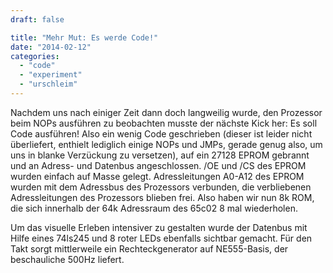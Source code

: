 ```yaml
---
draft: false

title: "Mehr Mut: Es werde Code!"
date: "2014-02-12"
categories: 
  - "code"
  - "experiment"
  - "urschleim"
---
```


Nachdem uns nach einiger Zeit dann doch langweilig wurde, den Prozessor beim NOPs ausführen zu beobachten musste der nächste Kick her: Es soll Code ausführen! Also ein wenig Code geschrieben (dieser ist leider nicht überliefert, enthielt lediglich einige NOPs und JMPs, gerade genug also, um uns in blanke Verzückung zu versetzen), auf ein 27128 EPROM gebrannt und an Adress- und Datenbus angeschlossen. /OE und /CS des EPROM wurden einfach auf Masse gelegt. Adressleitungen A0-A12 des EPROM wurden mit dem Adressbus des Prozessors verbunden, die verbliebenen Adressleitungen des Prozessors blieben frei. Also haben wir nun 8k ROM, die sich innerhalb der 64k Adressraum des 65c02 8 mal wiederholen.

Um das visuelle Erleben intensiver zu gestalten wurde der Datenbus mit Hilfe eines 74ls245 und 8 roter LEDs ebenfalls sichtbar gemacht. Für den Takt sorgt mittlerweile ein Rechteckgenerator auf NE555-Basis, der beschauliche 500Hz liefert.
